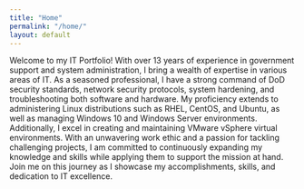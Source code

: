 ```yaml
---
title: "Home"
permalink: "/home/"
layout: default
---
```



Welcome to my IT Portfolio! With over 13 years of experience in government support and system administration, I bring a wealth of expertise in various areas of IT. As a seasoned professional, I have a strong command of DoD security standards, network security protocols, system hardening, and troubleshooting both software and hardware. My proficiency extends to administering Linux distributions such as RHEL, CentOS, and Ubuntu, as well as managing Windows 10 and Windows Server environments. Additionally, I excel in creating and maintaining VMware vSphere virtual environments. With an unwavering work ethic and a passion for tackling challenging projects, I am committed to continuously expanding my knowledge and skills while applying them to support the mission at hand. Join me on this journey as I showcase my accomplishments, skills, and dedication to IT excellence.